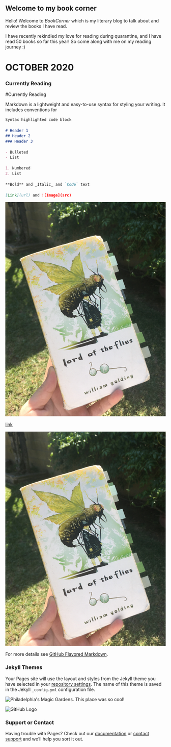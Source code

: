 ## Welcome to my book corner

Hello!  Welcome to _BookCorner_ which is my literary blog to talk about and review the books I have read.  

I have recently rekindled my love for reading during quarantine, and I have read 50 books so far this year!  So come along with me on my reading journey :)

# OCTOBER 2020

### Currently Reading

#Currently Reading

Markdown is a lightweight and easy-to-use syntax for styling your writing. It includes conventions for

```markdown
Syntax highlighted code block

# Header 1
## Header 2
### Header 3

- Bulleted
- List

1. Numbered
2. List

**Bold** and _Italic_ and `Code` text

[Link](url) and ![Image](src)
```
![image](IMG_4928.JPG)

[link](https://i.pinimg.com/originals/99/83/88/9983887a68f91a927a95308eb9791e5b.png)

![IMG_4928.JPG](IMG_4928.JPG)



For more details see [GitHub Flavored Markdown](https://guides.github.com/features/mastering-markdown/).

### Jekyll Themes

Your Pages site will use the layout and styles from the Jekyll theme you have selected in your [repository settings](https://github.com/kaylahamakawa/bookcorner/settings). The name of this theme is saved in the Jekyll `_config.yml` configuration file.

![Philadelphia's Magic Gardens. This place was so cool!](/assets/images/philly-magic-gardens.jpg "Philadelphia's Magic Gardens")

![GitHub Logo](/images/logo.png)

### Support or Contact

Having trouble with Pages? Check out our [documentation](https://docs.github.com/categories/github-pages-basics/) or [contact support](https://github.com/contact) and we’ll help you sort it out.
